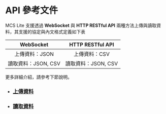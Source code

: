 # API 參考文件

MCS Lite 支援透過 **WebSocket** 與 **HTTP RESTful API** 兩種方法上傳與讀取資料，其支援的協定與內文格式定義如下表

| WebSocket | HTTP RESTful API |
| :---: | :---: |
| 上傳資料：JSON | 上傳資料：CSV |
| 讀取資料：JSON, CSV | 讀取資料：JSON, CSV |

更多詳細介紹，請參考下節說明。

* ### [上傳資料](/mcs_lite_api/update_datapoint.md)
* ### [讀取資料](/mcs_lite_api/read_datapoint.md)

## 



